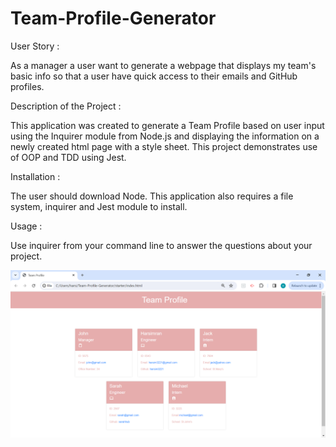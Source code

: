 # Team-Profile-Generator

User Story :

As a manager a user want to generate a webpage that displays my team's basic info so that a user have quick access to their emails and GitHub profiles.

Description of the Project :

This application was created to generate a Team Profile based on user input using the Inquirer module from Node.js and displaying the information on a newly created html page with a style sheet. This project demonstrates use of OOP and TDD using Jest.

Installation :

The user should download Node. This application also requires a file system, inquirer and Jest module to install.

Usage :

Use inquirer from your command line to answer the questions about your project.

![alt text](image.png)